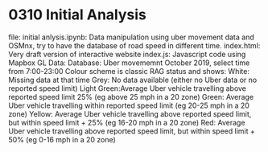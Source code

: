 # 0310 Initial Analysis
file:
initial anlysis.ipynb: Data manipulation using uber movement data and OSMnx, try to have the database of road speed in different time.
index.html: Very draft version of interactive website
index.js: Javascript code using Mapbox GL
Data:
Database: Uber movememnt October 2019, select time from 7:00-23:00
Colour scheme is classic RAG status and shows:
  White: Missing data at that time
  Grey: No data available (either no Uber data or no reported speed limit)
  Light Green:Average Uber vehicle travelling above reported speed limit 25% (eg above 25 mph in a 20 zone)
  Green: Average Uber vehicle travelling within reported speed limit (eg 20-25 mph in a 20 zone)
  Yellow: Average Uber vehicle travelling above reported speed limit, but within speed limit + 25% (eg 16-20 mph in a 20 zone)
  Red: Average Uber vehicle travelling above reported speed limit, but within speed limit + 50% (eg 0-16 mph in a 20 zone)
